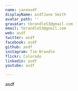 ```yaml
---
name: janeasdf
displayName: asdfJane Smith
avatar_path: ''
gravatar: tbrandle53@gmail.com
email: tbrandle53@gmail.com
web: asdf
twitter: asdf
facebook: asdf
github: asdf
instagram: Tim Brandle
flickr: Colorado
linkedin: asdf
youtube: asdf

---
```

<p>asdf</p>
